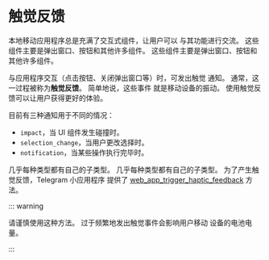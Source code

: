 # 触觉反馈

本地移动应用程序总是充满了交互式组件，让用户可以
与其功能进行交流。 这些组件主要是弹出窗口、按钮和其他许多组件。 这些组件主要是弹出窗口、按钮和其他许多组件。

与应用程序交互（点击按钮、关闭弹出窗口等）时，可发出触觉
通知。 通常，这一过程被称为**触觉反馈**。 简单地说，这些事件
就是移动设备的振动。 使用触觉反馈可以让用户获得更好的体验。

目前有三种通知用于不同的情况：

- `impact`，当 UI 组件发生碰撞时。
- `selection_change`，当用户更改选择时。
- `notification`，当某些操作执行完毕时。

几乎每种类型都有自己的子类型。 几乎每种类型都有自己的子类型。 为了产生触觉反馈，Telegram 小应用程序
提供了 [web_app_trigger_haptic_feedback](methods.md#web-app-trigger-haptic-feedback)
方法。

::: warning

请谨慎使用这种方法。 过于频繁地发出触觉事件会影响用户移动
设备的电池电量。

:::
